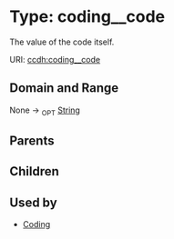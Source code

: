 
# Type: coding__code


The value of the code itself.

URI: [ccdh:coding__code](https://example.org/ccdh/coding__code)


## Domain and Range

None ->  <sub>OPT</sub> [String](types/String.md)

## Parents


## Children


## Used by

 * [Coding](Coding.md)
